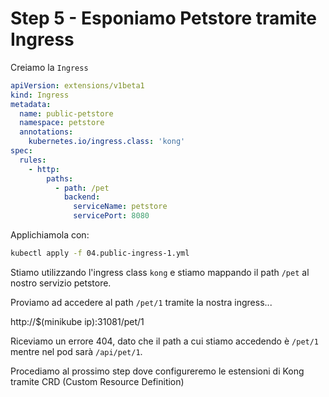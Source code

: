# Step 5 - Esponiamo Petstore tramite Ingress

Creiamo la `Ingress`

```yaml
apiVersion: extensions/v1beta1
kind: Ingress
metadata:
  name: public-petstore
  namespace: petstore
  annotations:
    kubernetes.io/ingress.class: 'kong'
spec:
  rules:
    - http:
        paths:
          - path: /pet
            backend:
              serviceName: petstore
              servicePort: 8080
```

Applichiamola con:

```bash
kubectl apply -f 04.public-ingress-1.yml
```

Stiamo utilizzando l'ingress class `kong` e stiamo mappando il path `/pet` al nostro servizio petstore.

Proviamo ad accedere al path `/pet/1` tramite la nostra ingress...

http://$(minikube ip):31081/pet/1

Riceviamo un errore 404, dato che il path a cui stiamo accedendo è `/pet/1` mentre nel pod sarà `/api/pet/1`.

Procediamo al prossimo step dove configureremo le estensioni di Kong tramite CRD (Custom Resource Definition)
